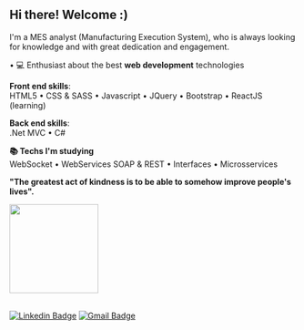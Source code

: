 ## Hi there! Welcome :)

I'm a MES analyst (Manufacturing Execution System), who is always looking for knowledge and with great dedication and engagement.
<!--- Currently working at **@SOON** :blue_heart: --->

• :computer: Enthusiast about the best **web development** technologies

**Front end skills**:</br>
HTML5 • CSS & SASS • Javascript • JQuery • Bootstrap • ReactJS (learning)

**Back end skills**:<br/>
.Net MVC • C#

**:books: Techs I'm studying**<br/>
WebSocket • WebServices SOAP & REST • Interfaces • Microsservices  

**"The greatest act of kindness is to be able to somehow improve people's lives".** 

<a href="https://github.com/M0rilla/github-readme-stats">
   <img height="156" align="center" src="https://github-readme-stats.vercel.app/api/top-langs/?username=m0rilla&layout=compact&theme=vision-friendly-dark&langs_count=6)" />
</a>

<br/>[![Linkedin Badge](https://img.shields.io/badge/-Find%20me%20on%20Linkedin-6A5ACD?style=flat-square&logo=Linkedin&logoColor=white&link=https://www.linkedin.com/in/gustavo-morilla/)](https://www.linkedin.com/in/gustavo-morilla/)
[![Gmail Badge](https://img.shields.io/badge/-Send%20me%20an%20email-6A5ACD?style=flat-square&logo=Gmail&logoColor=white&link=mailto:gu_morilla@hotmail.com)](mailto:gu_morilla@hotmail.com)

